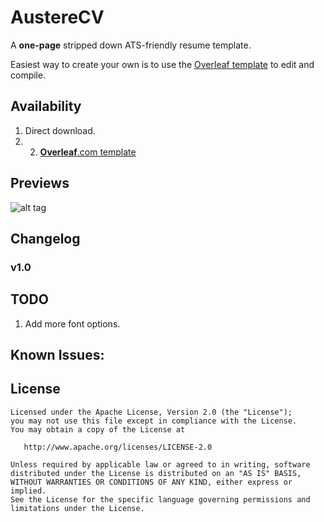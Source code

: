# AustereCV

A **one-page** stripped down ATS-friendly resume template.

Easiest way to create your own is to use the [Overleaf template](https://www.overleaf.com/latex/templates/plushcv/jybpnsftmdkf) to edit and compile. 

## Availability

1. Direct download.
2. 2. [**Overleaf**.com template](https://www.overleaf.com/latex/templates/plushcv/jybpnsftmdkf)

## Previews

![alt tag]([https://github.com/sansquoi/PlushCV/blob/main/previews/plushcv-merriweather-sample.png](https://github.com/sansquoi/AustereCV/blob/main/AustereCV.png))

## Changelog

### v1.0


## TODO

1. Add more font options.

## Known Issues:


## License

    Licensed under the Apache License, Version 2.0 (the "License");
    you may not use this file except in compliance with the License.
    You may obtain a copy of the License at
    
       http://www.apache.org/licenses/LICENSE-2.0
    
    Unless required by applicable law or agreed to in writing, software
    distributed under the License is distributed on an "AS IS" BASIS,
    WITHOUT WARRANTIES OR CONDITIONS OF ANY KIND, either express or implied.
    See the License for the specific language governing permissions and
    limitations under the License.
